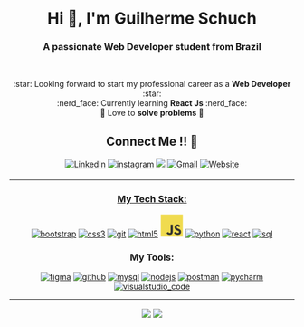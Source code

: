 <head><link rel="stylesheet" href="https://cdn.jsdelivr.net/gh/devicons/devicon@v2.15.1/devicon.min.css"></head>

<h1 align="center">Hi 👋, I'm Guilherme Schuch</h1>
<h3 align="center">A passionate Web Developer student from Brazil</h3> <br>

<p align="center">
:star:  Looking forward to start my professional career as a <b>Web Developer</b> :star: <br>
:nerd_face: Currently learning <b>React Js</b> :nerd_face: <br>
🚀 Love to <b>solve problems</b> 🚀<br>
</p>

<h2 align="center">Connect Me !! 🤝</h2> 

<p align="center">
<a href="https://www.linkedin.com/in/guilhermeschuch2005/" target="_blank"><img alt="LinkedIn" src="https://img.shields.io/badge/linkedin%20-%230077B5.svg?&style=for-the-badge&logo=linkedin&logoColor=white"></a>
<a href="https://www.instagram.com/guigui.schuch/" target="_blank"><img src=https://img.shields.io/badge/Instagram-E4405F?style=for-the-badge&logo=instagram&logoColor=white alt=instagram style="margin-bottom: 5px;" /></a>
<a href="https://www.facebook.com/guilherme.schuch.18/"><img src="https://img.shields.io/badge/facebook-2962FF?style=for-the-badge&logo=facebook&logoColor=white"></a>
<a href="mailto:guiguischuch@gmail.com"><img alt="Gmail" src="https://img.shields.io/badge/Gmail-D14836?style=for-the-badge&logo=gmail&logoColor=white" />
<a href="https://guilhermeschuch.github.io/"><img alt="Website" src="https://img.shields.io/badge/Portfolio-CCC?style=for-the-badge" />
</p> 

----

<h3 align="center">My Tech Stack:</h3>

<p align="center">
<a href="https://getbootstrap.com" target="_blank"><img src="https://cdn.jsdelivr.net/gh/devicons/devicon/icons/bootstrap/bootstrap-original-wordmark.svg" alt="bootstrap" width="40" height="40"/></a>
<a href="https://developer.mozilla.org/en-US/docs/Web/CSS" target="_blank"><img src="https://cdn.jsdelivr.net/gh/devicons/devicon/icons/css3/css3-original.svg" alt="css3" width="40" height="40"/></a>
<a href="https://git-scm.com/" target="_blank"> <img src="https://www.vectorlogo.zone/logos/git-scm/git-scm-icon.svg" alt="git" width="40" height="40"/></a>
<a href="https://www.w3.org/html/" target="_blank"> <img src="https://cdn.jsdelivr.net/gh/devicons/devicon/icons/html5/html5-original.svg" alt="html5" width="40" height="40"/></a>
<a href="https://developer.mozilla.org/en-US/docs/Web/JavaScript" target="_blank"> <img src="https://raw.githubusercontent.com/devicons/devicon/master/icons/javascript/javascript-original.svg" alt="javascript" width="40" height="40"/></a>
<a href="https://www.python.org" target="_blank"> <img src="https://cdn.jsdelivr.net/gh/devicons/devicon/icons/python/python-plain.svg" alt="python" width="40" height="40"/></a>
<a href="https://reactjs.org/" target="_blank"> <img src="https://cdn.jsdelivr.net/gh/devicons/devicon/icons/react/react-original.svg" alt="react" width="40" height="40"/></a>
<a href="https://www.w3schools.com/sql/" target="_blank"> <img src="https://www.freeiconspng.com/uploads/sql-file-icon-0.png" alt="sql" width="40" height="40"/></a>
</p>

<h3 align="center">My Tools:</h3>

<p align="center">
<a href="https://www.figma.com/" target="_blank"> <img src="https://www.vectorlogo.zone/logos/figma/figma-icon.svg" alt="figma" width="40" height="40"/></a>
<a href="https://github.com/" target="_blank"> <img src="https://www.vectorlogo.zone/logos/github/github-tile.svg" alt="github" width="40" height="40"/></a>
<a href="https://www.mysql.com/" target="_blank"> <img src="https://cdn.jsdelivr.net/gh/devicons/devicon/icons/mysql/mysql-plain.svg" alt="mysql" width="40" height="40"/></a>
<a href="https://nodejs.org/en/" target="_blank"> <img src="https://cdn.jsdelivr.net/gh/devicons/devicon/icons/nodejs/nodejs-original.svg" alt="nodejs" width="40" height="40"/></a>
<a href="https://postman.com" target="_blank"> <img src="https://www.vectorlogo.zone/logos/getpostman/getpostman-icon.svg" alt="postman" width="40" height="40"/></a>
<a href="https://www.jetbrains.com/pycharm/" target="_blank"> <img src="https://cdn.jsdelivr.net/gh/devicons/devicon/icons/pycharm/pycharm-original.svg" alt="pycharm" width="40" height="40"/></a>
<a href="https://code.visualstudio.com/" target="_blank"> <img src="https://www.vectorlogo.zone/logos/visualstudio_code/visualstudio_code-icon.svg" alt="visualstudio_code" width="40" height="40"/></a>
</p>

----

<p align= "center">
<img src="https://github-readme-stats-mu-dusky.vercel.app/api?username=GuilhermeSchuch&show_icons=true&theme=radical&count_private=true&include_all_commits=true"&custom_title="My Stats" align = "center" width="50%"/>
<img align="center" src="https://github-readme-stats.vercel.app/api/top-langs?username=GuilhermeSchuch&show_icons=true&layout=compact&theme=radical"  width="40%"/>
</p>

